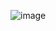 ![image](https://github.com/patidar-pawan/training_assignment/assets/116065145/139bafb8-b88a-480b-8b33-831747d6b16e)
